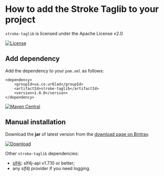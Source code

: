 # How to add the Stroke Taglib to your project

`stroke-taglib` is licensed under the Apache License v2.0

[![License](https://img.shields.io/badge/license-Apache%202.0-blue.svg?style=flat)](http://www.apache.org/licenses/LICENSE-2.0.html)

## Add dependency

Add the dependency to your `pom.xml` as follows:

	<dependency>
		<groupId>ua.co.ur6lad</groupId>
		<artifactId>stroke-taglib</artifactId>
		<version>1.0.0</version>
	</dependency>

[![Maven Central](https://img.shields.io/maven-central/v/ua.co.ur6lad/stroke-taglib.svg?style=flat)](http://search.maven.org/#search%7Cga%7C1%7Cg%3A%22ua.co.ur6lad%22%20AND%20a%3A%22stroke-taglib%22)

## Manual installation

Download the __jar__ of latest version from the [download page on Bintray][stroke-taglib-download].

[![Download](https://api.bintray.com/packages/ur6lad/maven/stroke-taglib/images/download.svg)](https://bintray.com/ur6lad/maven/stroke-taglib/_latestVersion)

Other `stroke-taglib` dependencies:

* [slf4j][]: slf4j-api v1.7.10 or better;
* any _slf4j_ provider if you need logging.

[stroke-taglib-download]: https://bintray.com/ur6lad/maven/stroke-taglib/view#files
[slf4j]: http://www.slf4j.org/